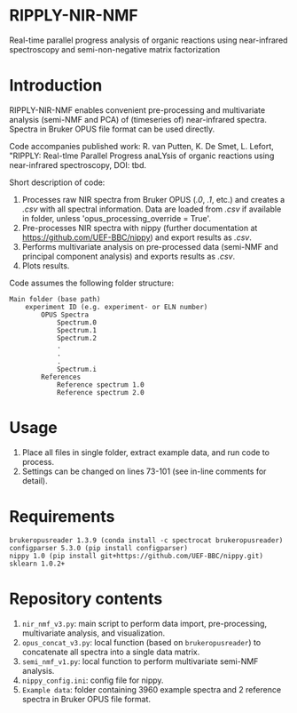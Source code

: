 # RIPPLY-NIR-NMF
Real-time parallel progress analysis of organic reactions using near-infrared spectroscopy and semi-non-negative matrix factorization

# Introduction
RIPPLY-NIR-NMF enables convenient pre-processing and multivariate analysis (semi-NMF and PCA) of (timeseries of) near-infrared spectra. Spectra in Bruker OPUS file format can be used directly.

Code accompanies published work: R. van Putten, K. De Smet, L. Lefort, "RIPPLY: Real-tIme Parallel Progress anaLYsis of organic reactions using near-infrared spectroscopy, DOI: tbd.

Short description of code:
1. Processes raw NIR spectra from Bruker OPUS (*.0*, *.1*, etc.) and creates a *.csv* with all spectral information. Data are loaded from *.csv* if available in folder, unless 'opus_processing_override = True'.
2. Pre-processes NIR spectra with nippy (further documentation at https://github.com/UEF-BBC/nippy) and export results as *.csv*.
3. Performs multivariate analysis on pre-processed data (semi-NMF and principal component analysis) and exports results as *.csv*.
4. Plots results.

Code assumes the following folder structure:

```
Main folder (base path)
    experiment ID (e.g. experiment- or ELN number)
        OPUS Spectra
            Spectrum.0
            Spectrum.1
            Spectrum.2
            .
            .
            .
            Spectrum.i
        References
            Reference spectrum 1.0
            Reference spectrum 2.0
```

# Usage
1. Place all files in single folder, extract example data, and run code to process.
2. Settings can be changed on lines 73-101 (see in-line comments for detail).

# Requirements
```
brukeropusreader 1.3.9 (conda install -c spectrocat brukeropusreader)
configparser 5.3.0 (pip install configparser)
nippy 1.0 (pip install git+https://github.com/UEF-BBC/nippy.git)
sklearn 1.0.2+
```

# Repository contents
1. `nir_nmf_v3.py`: main script to perform data import, pre-processing, multivariate analysis, and visualization.
2. `opus_concat_v3.py`: local function (based on `brukeropusreader`) to concatenate all spectra into a single data matrix.
3. `semi_nmf_v1.py`: local function to perform multivariate semi-NMF analysis.
4. `nippy_config.ini`: config file for nippy.
5. `Example data`: folder containing 3960 example spectra and 2 reference spectra in Bruker OPUS file format.
